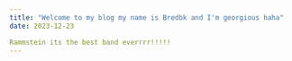 ```yaml
---
title: "Welcome to my blog my name is Bredbk and I'm georgious haha"
date: 2023-12-23

Rammstein its the best band everrrr!!!!!
---
```

